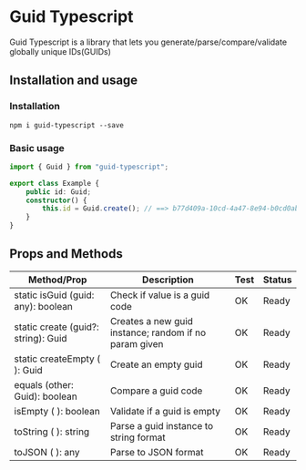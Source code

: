 # Guid Typescript

Guid Typescript is a library that lets you generate/parse/compare/validate globally unique IDs(GUIDs)

## Installation and usage
### Installation

```
npm i guid-typescript --save
```

### Basic usage

```typescript
import { Guid } from "guid-typescript";

export class Example {
    public id: Guid;
    constructor() {
        this.id = Guid.create(); // ==> b77d409a-10cd-4a47-8e94-b0cd0ab50aa1
    }
}
```

## Props and Methods

| Method/Prop | Description | Test | Status |
|---|---|---|---|
| static isGuid (guid: any): boolean | Check if value is a guid code | OK | Ready |
| static create (guid?: string): Guid | Creates a new guid instance; random if no param given | OK | Ready |
| static createEmpty ( ): Guid | Create an empty guid | OK | Ready |
| equals (other: Guid): boolean | Compare a guid code | OK | Ready |
| isEmpty ( ): boolean | Validate if a guid is empty  | OK | Ready |
| toString ( ): string | Parse a guid instance to string format  | OK | Ready |
| toJSON ( ): any | Parse to JSON format  | OK | Ready |
